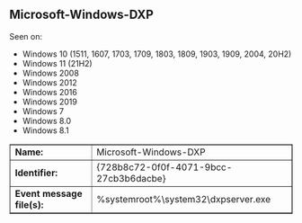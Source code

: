 ## Microsoft-Windows-DXP

Seen on:
* Windows 10 (1511, 1607, 1703, 1709, 1803, 1809, 1903, 1909, 2004, 20H2)
* Windows 11 (21H2)
* Windows 2008
* Windows 2012
* Windows 2016
* Windows 2019
* Windows 7
* Windows 8.0
* Windows 8.1

<table border="1" class="docutils">
  <tbody>
    <tr>
      <td><b>Name:</b></td>
      <td>Microsoft-Windows-DXP</td>
    </tr>
    <tr>
      <td><b>Identifier:</b></td>
      <td>{728b8c72-0f0f-4071-9bcc-27cb3b6dacbe}</td>
    </tr>
    <tr>
      <td><b>Event message file(s):</b></td>
      <td>%systemroot%\system32\dxpserver.exe</td>
    </tr>
  </tbody>
</table>

&nbsp;

